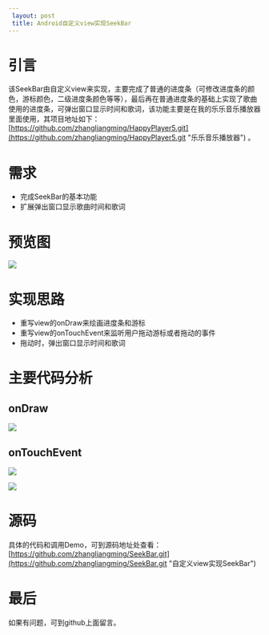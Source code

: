 ```yaml
---
 layout: post
 title: Android自定义view实现SeekBar
---
```

# 引言 #
该SeekBar由自定义view来实现，主要完成了普通的进度条（可修改进度条的颜色，游标颜色，二级进度条颜色等等），最后再在普通进度条的基础上实现了歌曲使用的进度条，可弹出窗口显示时间和歌词，该功能主要是在我的乐乐音乐播放器里面使用，其项目地址如下：[https://github.com/zhangliangming/HappyPlayer5.git](https://github.com/zhangliangming/HappyPlayer5.git "乐乐音乐播放器") 。
# 需求 #
- 完成SeekBar的基本功能
- 扩展弹出窗口显示歌曲时间和歌词
# 预览图 #
![](https://i.imgur.com/hjlLiTQ.png)

# 实现思路 #
- 重写view的onDraw来绘画进度条和游标
- 重写view的onTouchEvent来监听用户拖动游标或者拖动的事件
- 拖动时，弹出窗口显示时间和歌词

# 主要代码分析 #
## onDraw ##
![](https://i.imgur.com/AGLoBvW.png)


## onTouchEvent ##
![](https://i.imgur.com/1pHTCVE.png)

![](https://i.imgur.com/ja8FK5e.png)

# 源码 #
具体的代码和调用Demo，可到源码地址处查看：
[https://github.com/zhangliangming/SeekBar.git](https://github.com/zhangliangming/SeekBar.git "自定义view实现SeekBar")
# 最后 #
如果有问题，可到github上面留言。